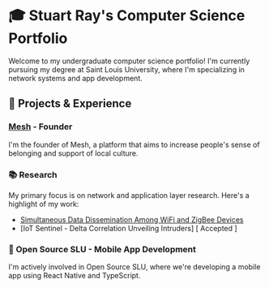 # 🎓 Stuart Ray's Computer Science Portfolio

Welcome to my undergraduate computer science portfolio! I'm currently pursuing my degree at Saint Louis University, where I'm specializing in network systems and app development.

## 🚀 Projects & Experience

### [Mesh](https://meshapp.us) - Founder
I'm the founder of Mesh, a platform that aims to increase people's sense of belonging and support of local culture.

### 📚 Research
My primary focus is on network and application layer research. Here's a highlight of my work:

- [Simultaneous Data Dissemination Among WiFi and ZigBee Devices](https://ieeexplore.ieee.org/document/10106093/authors#authors)
- [IoT Sentinel - Delta Correlation Unveiling Intruders] [ Accepted ]

### 📱 Open Source SLU - Mobile App Development
I'm actively involved in Open Source SLU, where we're developing a mobile app using React Native and TypeScript.
